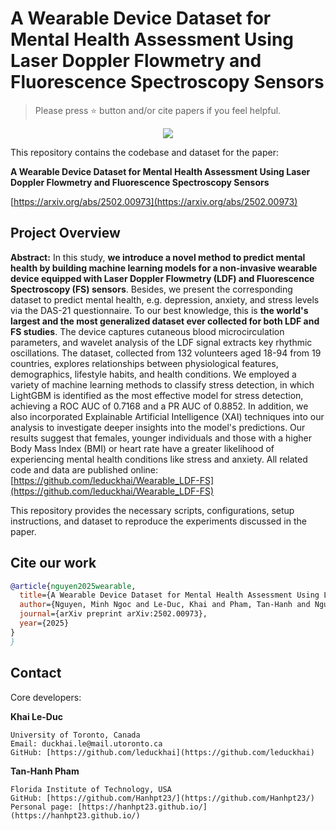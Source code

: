 # A Wearable Device Dataset for Mental Health Assessment Using Laser Doppler Flowmetry and Fluorescence Spectroscopy Sensors

> Please press ⭐ button and/or cite papers if you feel helpful.

<p align="center">
<img src="https://img.shields.io/badge/Last%20updated%20on-08.02.2025-brightgreen?style=for-the-badge">
</p>

This repository contains the codebase and dataset for the paper:

**A Wearable Device Dataset for Mental Health Assessment Using Laser Doppler Flowmetry and Fluorescence Spectroscopy Sensors**


[https://arxiv.org/abs/2502.00973](https://arxiv.org/abs/2502.00973)


## Project Overview

**Abstract:** In this study, **we introduce a novel method to predict mental health by building machine learning models for a non-invasive wearable device equipped with Laser Doppler Flowmetry (LDF) and Fluorescence Spectroscopy (FS) sensors**. Besides, we present the corresponding dataset to predict mental health, e.g. depression, anxiety, and stress levels via the DAS-21 questionnaire. To our best knowledge, this is **the world's largest and the most generalized dataset ever collected for both LDF and FS studies**. The device captures cutaneous blood microcirculation parameters, and wavelet analysis of the LDF signal extracts key rhythmic oscillations. The dataset, collected from 132 volunteers aged 18-94 from 19 countries, explores relationships between physiological features, demographics, lifestyle habits, and health conditions. We employed a variety of machine learning methods to classify stress detection, in which LightGBM is identified as the most effective model for stress detection, achieving a ROC AUC of 0.7168 and a PR AUC of 0.8852. In addition, we also incorporated Explainable Artificial Intelligence (XAI) techniques into our analysis to investigate deeper insights into the model's predictions. Our results suggest that females, younger individuals and those with a higher Body Mass Index (BMI) or heart rate have a greater likelihood of experiencing mental health conditions like stress and anxiety. All related code and data are published online: [https://github.com/leduckhai/Wearable_LDF-FS](https://github.com/leduckhai/Wearable_LDF-FS)

This repository provides the necessary scripts, configurations, setup instructions, and dataset to reproduce the experiments discussed in the paper.

## Cite our work

```bibtex
@article{nguyen2025wearable,
  title={A Wearable Device Dataset for Mental Health Assessment Using Laser Doppler Flowmetry and Fluorescence Spectroscopy Sensors},
  author={Nguyen, Minh Ngoc and Le-Duc, Khai and Pham, Tan-Hanh and Nguyen, Trang and Luu, Quang Minh and Tran, Ba Kien and Hy, Truong-Son and Dremin, Viktor and Sokolovsky, Sergei and Rafailov, Edik},
  journal={arXiv preprint arXiv:2502.00973},
  year={2025}
}
}
```

## Contact
Core developers:

**Khai Le-Duc**
```
University of Toronto, Canada
Email: duckhai.le@mail.utoronto.ca
GitHub: [https://github.com/leduckhai](https://github.com/leduckhai)
```

**Tan-Hanh Pham**
```
Florida Institute of Technology, USA
GitHub: [https://github.com/Hanhpt23/](https://github.com/Hanhpt23/)
Personal page: [https://hanhpt23.github.io/](https://hanhpt23.github.io/)
```
